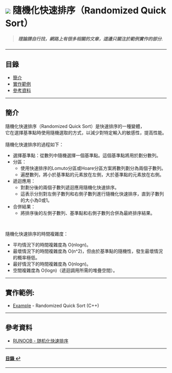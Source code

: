 # ![](https://drive.google.com/uc?id=10INx5_pkhMcYRdx_OO4rXNXxcsvPtBYq) 隨機化快速排序（Randomized Quick Sort）
> ##### 理論請自行找，網路上有很多相關的文章，這邊只關注於範例實作的部分.

---

<!--ts-->
## 目錄
* [簡介](#簡介)
* [實作範例](#實作範例)
* [參考資料](#參考資料)
<!--te-->

---

## 簡介
隨機化快速排序（Randomized Quick Sort）是快速排序的一種變體，<br>
它在選擇基準點時使用隨機選取的方式，以減少對特定輸入的敏感性，提高性能。<br>
<br>
隨機化快速排序的過程如下：<br>
- 選擇基準點：從數列中隨機選擇一個基準點。這個基準點將用於劃分數列。
- 分區：
  - 使用快速排序的Lomuto分區或Hoare分區方案將數列劃分為兩個子數列。
  - 遍歷數列，將小於基準點的元素放在左側，大於基準點的元素放在右側。
- 遞迴應用：
  - 對劃分後的兩個子數列遞迴應用隨機化快速排序。
  - 這表示分別對左側子數列和右側子數列進行隨機化快速排序，直到子數列的大小為0或1。
- 合併結果：
  - 將排序後的左側子數列、基準點和右側子數列合併為最終排序結果。

<br>

隨機化快速排序的時間複雜度：<br>
- 平均情況下的時間複雜度為 O(nlogn)。
- 最壞情況下的時間複雜度為 O(n^2)，但由於基準點的隨機性，發生最壞情況的概率極低。
- 最好情況下的時間複雜度為 O(nlogn)。
- 空間複雜度為 O(logn)（遞迴調用所需的堆疊空間）。

---

## 實作範例:
- [Example](https://github.com/RC-Dev-Tech/algorithm-quick-sort-randomized/blob/main/C%2B%2B/main.cpp) - Randomized Quick Sort (C++)

---

## 參考資料
* [RUNOOB - 随机化快速排序](https://www.runoob.com/data-structures/random-quick-sort.html) <br>

---

<!--ts-->
#### [目錄 ↩](#目錄)
<!--te-->
---

